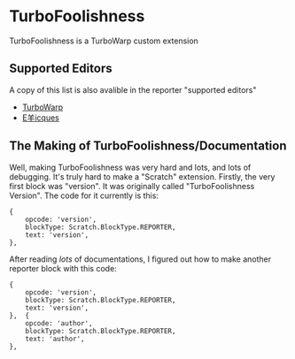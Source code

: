 # TurboFoolishness
TurboFoolishness is a TurboWarp custom extension
## Supported Editors
A copy of this list is also avalible in the reporter "supported editors"

- [TurboWarp](https://turbowarp.org/editor?extension=https://mwalters75.github.io/TurboFoolishness/TurboFoolishness.js)
- [E羊icques](https://sheeptester.github.io/scratch-gui/?url=https://mwalters75.github.io/TurboFoolishness/TurboFoolishness.js)
## The Making of TurboFoolishness/Documentation
Well, making TurboFoolishness was very hard and lots, and lots of debugging. It's truly hard to make a "Scratch" extension. Firstly, the very first block was "version". It was originally called "TurboFoolishness Version". The code for it currently is this:
```
{
    opcode: 'version',
    blockType: Scratch.BlockType.REPORTER,
    text: 'version',
},
```
After reading *lots* of documentations, I figured out how to make another reporter block with this code:
```
{
    opcode: 'version',
    blockType: Scratch.BlockType.REPORTER,
    text: 'version',
},  {
    opcode: 'author',
    blockType: Scratch.BlockType.REPORTER,
    text: 'author',
},
```